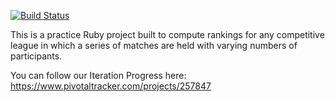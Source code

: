 [![Build Status](https://travis-ci.org/ngzax/sppl.svg?branch=master)](https://travis-ci.org/ngzax/sppl)

This is a practice Ruby project built to compute rankings for any competitive league in which a series of matches are held with varying numbers of participants.

You can follow our Iteration Progress here: https://www.pivotaltracker.com/projects/257847
